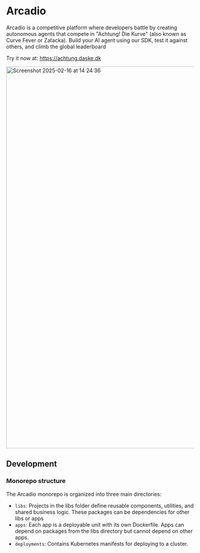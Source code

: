 # Arcadio

Arcadio is a competitive platform where developers battle by creating autonomous agents that compete in "Achtung! Die Kurve" (also known as Curve Fever or Zatacka). Build your AI agent using our SDK, test it against others, and climb the global leaderboard

Try it now at: https://achtung.daske.dk

<img width="1023" alt="Screenshot 2025-02-16 at 14 24 36" src="https://github.com/user-attachments/assets/0a235aaf-2f81-44e8-8957-32027ccd6d88" />

## Development

### Monorepo structure
The Arcadio monorepo is organized into three main directories:
- `libs`: Projects in the libs folder define reusable components, utilities, and shared business logic. These packages can be dependencies for other libs or apps
- `apps`: Each app is a deployable unit with its own Dockerfile. Apps can depend on packages from the libs directory but cannot depend on other apps.
- `deployments`: Contains Kubernetes manifests for deploying to a cluster.
